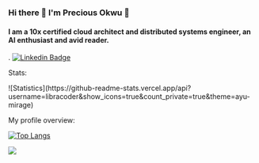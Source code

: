 ### Hi there 👋 I'm Precious Okwu 🙂

#### I am a 10x certified cloud architect and distributed systems engineer, an AI enthusiast and avid reader.

.
[![Linkedin Badge](https://img.shields.io/badge/LinkedIn-Precious%20Okwu-blue?style=flat-square&logo=Linkedin&logoColor=white&link=https://www.linkedin.com/in/libracoder/)](https://www.linkedin.com/in/libracoder/)
<div>
  <p>Stats: </p>
  ![Statistics](https://github-readme-stats.vercel.app/api?username=libracoder&show_icons=true&count_private=true&theme=ayu-mirage)
</div>
<div>
  <p>My profile overview: </p>
  
 [![Top Langs](https://github-readme-stats.vercel.app/api/top-langs/?username=libracoder&layout=compact&theme=ayu-mirage)](https://github.com/libracoder/github-readme-stats)
  
  <img src="https://github-readme-streak-stats.herokuapp.com/?user=libracoder&background=193549&currStreakLabel=E583D8&sideLabels=E583D8&currStreakNum=75EEB2&sideNums=75EEB2&dates=75EEB2" >
</div>
